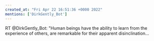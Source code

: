 ```yaml
---
created_at: "Fri Apr 22 16:51:36 +0000 2022"
mentions: ['DirkGently_Bot']
---
```


RT @DirkGently_Bot: "Human beings have the ability to learn from the experience of others, are remarkable for their apparent disinclination…